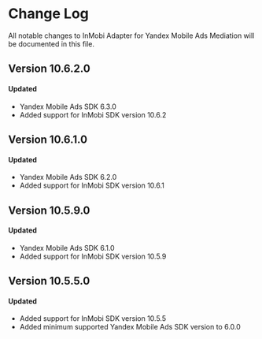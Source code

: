 # Change Log
All notable changes to InMobi Adapter for Yandex Mobile Ads Mediation will be documented in this file.

## Version 10.6.2.0

#### Updated
* Yandex Mobile Ads SDK 6.3.0
* Added support for InMobi SDK version 10.6.2

## Version 10.6.1.0

#### Updated
* Yandex Mobile Ads SDK 6.2.0
* Added support for InMobi SDK version 10.6.1

## Version 10.5.9.0

#### Updated
* Yandex Mobile Ads SDK 6.1.0
* Added support for InMobi SDK version 10.5.9

## Version 10.5.5.0

#### Updated
* Added support for InMobi SDK version 10.5.5
* Added minimum supported Yandex Mobile Ads SDK version to 6.0.0
